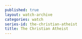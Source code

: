 ```yaml
---
published: true
layout: watch-archive
categories: watch
series-id: the-christian-atheist
title: The Christian Atheist
---
```

